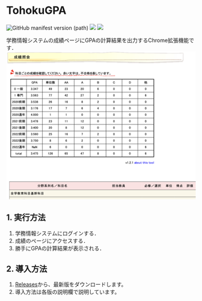 # TohokuGPA
![GitHub manifest version (path)](https://img.shields.io/github/manifest-json/v/gokamoda/TohokuGPA-ChromeExtension?filename=manifest.json)
![](https://img.shields.io/badge/clones-%2B100-red)
![](https://img.shields.io/github/downloads/gokamoda/TohokuGPA-ChromeExtension/total)

学務情報システムの成績ページにGPAの計算結果を出力するChrome拡張機能です．
![Screenshot](images/example.png)



## 1. 実行方法
1. 学務情報システムにログインする．
2. 成績のページにアクセスする．
3. 勝手にGPAの計算結果が表示される．

## 2. 導入方法
1. [Releases](https://github.com/gokamoda/TohokuGPA-ChromeExtension/releases)から、最新版をダウンロードします。
2. 導入方法は各版の説明欄で説明しています。
